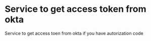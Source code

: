 # Service to get access token from okta
Service to get access toen from okta if you have autorization code
